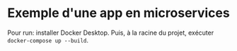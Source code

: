 # Exemple d'une app en microservices

Pour run: installer Docker Desktop. Puis, à la racine du projet, exécuter
`docker-compose up --build`.

